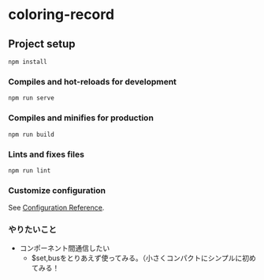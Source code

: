 # coloring-record

## Project setup
```
npm install
```

### Compiles and hot-reloads for development
```
npm run serve
```

### Compiles and minifies for production
```
npm run build
```

### Lints and fixes files
```
npm run lint
```

### Customize configuration
See [Configuration Reference](https://cli.vuejs.org/config/).

### やりたいこと
- コンポーネント間通信したい
    - $set,busをとりあえず使ってみる。（小さくコンパクトにシンプルに初めてみる！
